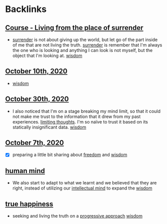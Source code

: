 
# Backlinks
## [Course - Living from the place of surrender](<Course - Living from the place of surrender.md>)
- [surrender](<surrender.md>) is not about giving up the world, but let go of the part inside of me that are not living the truth. [surrender](<surrender.md>) is remember that I'm always the one who is looking and anything I can look is not myself, but the object that I'm looking at. [wisdom](<wisdom.md>)

## [October 10th, 2020](<October 10th, 2020.md>)
- [wisdom](<wisdom.md>)

## [October 30th, 2020](<October 30th, 2020.md>)
- I also noticed that I'm on a stage breaking my mind limit, so that it could not make me trust to the information that it drew from my past experiences. [limiting thoughts](<limiting thoughts.md>). I'm so naïve to trust it based on its statically insignificant data. [wisdom](<wisdom.md>)

## [October 7th, 2020](<October 7th, 2020.md>)
- [x] preparing a little bit sharing about [freedom](<freedom.md>) and [wisdom](<wisdom.md>)

## [human mind](<human mind.md>)
- We also start to adapt to what we learnt and we believed that they are right, instead of utilizing our [intellectual mind](<intellectual mind.md>) to expand the [wisdom](<wisdom.md>)

## [true happiness](<true happiness.md>)
- seeking and living the truth on a [progressive approach](<progressive approach.md>) [wisdom](<wisdom.md>)

